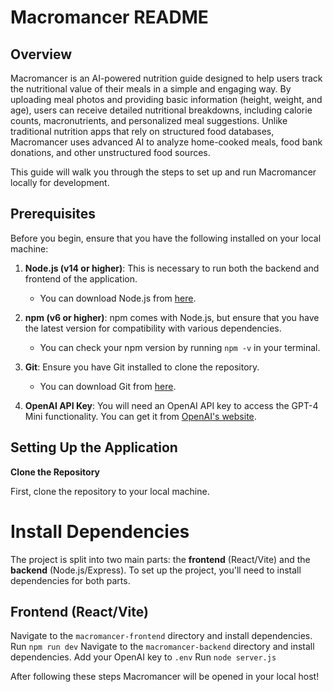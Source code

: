 # Macromancer README

## Overview

Macromancer is an AI-powered nutrition guide designed to help users track the nutritional value of their meals in a simple and engaging way. By uploading meal photos and providing basic information (height, weight, and age), users can receive detailed nutritional breakdowns, including calorie counts, macronutrients, and personalized meal suggestions. Unlike traditional nutrition apps that rely on structured food databases, Macromancer uses advanced AI to analyze home-cooked meals, food bank donations, and other unstructured food sources.

This guide will walk you through the steps to set up and run Macromancer locally for development.

## Prerequisites

Before you begin, ensure that you have the following installed on your local machine:

1. **Node.js (v14 or higher)**: This is necessary to run both the backend and frontend of the application.
   - You can download Node.js from [here](https://nodejs.org/).

2. **npm (v6 or higher)**: npm comes with Node.js, but ensure that you have the latest version for compatibility with various dependencies.
   - You can check your npm version by running `npm -v` in your terminal.

3. **Git**: Ensure you have Git installed to clone the repository.
   - You can download Git from [here](https://git-scm.com/).

4. **OpenAI API Key**: You will need an OpenAI API key to access the GPT-4 Mini functionality. You can get it from [OpenAI's website](https://platform.openai.com/).

## Setting Up the Application

 **Clone the Repository**

   First, clone the repository to your local machine.
   
# Install Dependencies

The project is split into two main parts: the **frontend** (React/Vite) and the **backend** (Node.js/Express). To set up the project, you'll need to install dependencies for both parts.

## Frontend (React/Vite)

Navigate to the `macromancer-frontend` directory and install dependencies.
      Run `npm run dev`
Navigate to the `macromancer-backend` directory and install dependencies.
      Add your OpenAI key to `.env`
      Run `node server.js`

After following these steps Macromancer will be opened in your local host!

